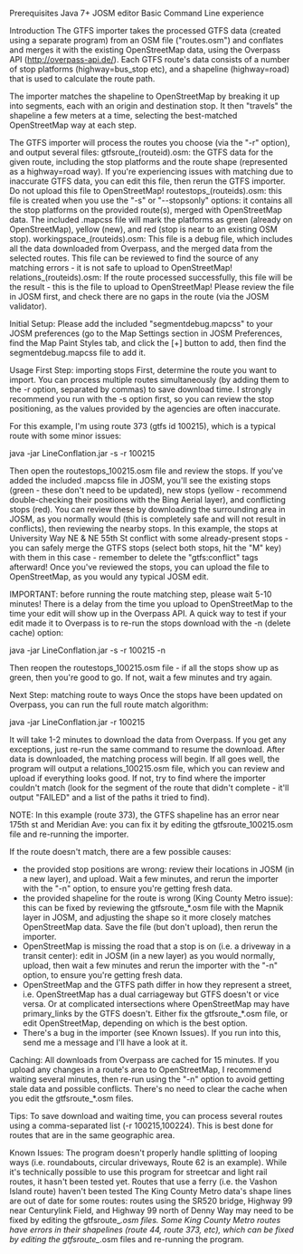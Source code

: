 Prerequisites
Java 7+
JOSM editor
Basic Command Line experience


Introduction
The GTFS importer takes the processed GTFS data (created using a separate program) from an OSM file ("routes.osm") and conflates and merges it with the existing OpenStreetMap data, using the Overpass API (http://overpass-api.de/).  Each GTFS route's data consists of a number of stop platforms (highway=bus_stop etc), and a shapeline (highway=road) that is used to calculate the route path.

The importer matches the shapeline to OpenStreetMap by breaking it up into segments, each with an origin and destination stop.  It then "travels" the shapeline a few meters at a time, selecting the best-matched OpenStreetMap way at each step.


The GTFS importer will process the routes you choose (via the "-r" option), and output several files:
gtfsroute_(routeid).osm: the GTFS data for the given route, including the stop platforms and the route shape (represented as a highway=road way).  If you're experiencing issues with matching due to inaccurate GTFS data, you can edit this file, then rerun the GTFS importer.  Do not upload this file to OpenStreetMap!
routestops_(routeids).osm: this file is created when you use the "-s" or "--stopsonly" options: it contains all the stop platforms on the provided route(s), merged with OpenStreetMap data.  The included .mapcss file will mark the platforms as green (already on OpenStreetMap), yellow (new), and red (stop is near to an existing OSM stop).
workingspace_(routeids).osm: This file is a debug file, which includes all the data downloaded from Overpass, and the merged data from the selected routes.  This file can be reviewed to find the source of any matching errors - it is not safe to upload to OpenStreetMap!
relations_(routeids).osm: If the route processed successfully, this file will be the result - this is the file to upload to OpenStreetMap!  Please review the file in JOSM first, and check there are no gaps in the route (via the JOSM validator).

Initial Setup:
Please add the included "segmentdebug.mapcss" to your JOSM preferences (go to the Map Settings section in JOSM Preferences, find the Map Paint Styles tab, and click the [+] button to add, then find the segmentdebug.mapcss file to add it.

Usage
First Step: importing stops
First, determine the route you want to import.  You can process multiple routes simultaneously (by adding them to the -r option, separated by commas) to save download time.  I strongly recommend you run with the -s option first, so you can review the stop positioning, as the values provided by the agencies are often inaccurate.

For this example, I'm using route 373 (gtfs id 100215), which is a typical route with some minor issues:

java -jar LineConflation.jar -s -r 100215

Then open the routestops_100215.osm file and review the stops.  If you've added the included .mapcss file in JOSM, you'll see the existing stops (green - these don't need to be updated), new stops (yellow - recommend double-checking their positions with the Bing Aerial layer), and conflicting stops (red).  You can review these by downloading the surrounding area in JOSM, as you normally would (this is completely safe and will not result in conflicts), then reviewing the nearby stops.  In this example, the stops at University Way NE & NE 55th St conflict with some already-present stops - you can safely merge the GTFS stops (select both stops, hit the "M" key) with them in this case - remember to delete the "gtfs:conflict" tags afterward!  Once you've reviewed the stops, you can upload the file to OpenStreetMap, as you would any typical JOSM edit.

IMPORTANT: before running the route matching step, please wait 5-10 minutes!  There is a delay from the time you upload to OpenStreetMap to the time your edit will show up in the Overpass API.  A quick way to test if your edit made it to Overpass is to re-run the stops download with the -n (delete cache) option:

java -jar LineConflation.jar -s -r 100215 -n

Then reopen the routestops_100215.osm file - if all the stops show up as green, then you're good to go.  If not, wait a few minutes and try again.


Next Step: matching route to ways
Once the stops have been updated on Overpass, you can run the full route match algorithm:

java -jar LineConflation.jar -r 100215

It will take 1-2 minutes to download the data from Overpass.  If you get any exceptions, just re-run the same command to resume the download.  After data is downloaded, the matching process will begin.  If all goes well, the program will output a relations_100215.osm file, which you can review and upload if everything looks good.  If not, try to find where the importer couldn't match (look for the segment of the route that didn't complete - it'll output "FAILED" and a list of the paths it tried to find).

NOTE: In this example (route 373), the GTFS shapeline has an error near 175th st and Meridian Ave: you can fix it by editing the gtfsroute_100215.osm file and re-running the importer.

If the route doesn't match, there are a few possible causes:
- the provided stop positions are wrong: review their locations in JOSM (in a new layer), and upload.  Wait a few minutes, and rerun the importer with the "-n" option, to ensure you're getting fresh data.
- the provided shapeline for the route is wrong (King County Metro issue): this can be fixed by reviewing the gtfsroute_*.osm file with the Mapnik layer in JOSM, and adjusting the shape so it more closely matches OpenStreetMap data.  Save the file (but don't upload), then rerun the importer.
- OpenStreetMap is missing the road that a stop is on (i.e. a driveway in a transit center): edit in JOSM (in a new layer) as you would normally, upload, then wait a few minutes and rerun the importer with the "-n" option, to ensure you're getting fresh data.
- OpenStreetMap and the GTFS path differ in how they represent a street, i.e. OpenStreetMap has a dual carriageway but GTFS doesn't or vice versa.  Or at complicated intersections where OpenStreetMap may have primary_links by the GTFS doesn't.  Either fix the gtfsroute_*.osm file, or edit OpenStreetMap, depending on which is the best option.
- There's a bug in the importer (see Known Issues).  If you run into this, send me a message and I'll have a look at it.

Caching:
All downloads from Overpass are cached for 15 minutes.  If you upload any changes in a route's area to OpenStreetMap, I recommend waiting several minutes, then re-run using the "-n" option to avoid getting stale data and possible conflicts.  There's no need to clear the cache when you edit the gtfsroute_*.osm files.

Tips:
To save download and waiting time, you can process several routes using a comma-separated list (-r 100215,100224).  This is best done for routes that are in the same geographic area.

Known Issues:
The program doesn't properly handle splitting of looping ways (i.e. roundabouts, circular driveways, Route 62 is an example).
While it's technically possible to use this program for streetcar and light rail routes, it hasn't been tested yet.
Routes that use a ferry (i.e. the Vashon Island route) haven't been tested
The King County Metro data's shape lines are out of date for some routes: routes using the SR520 bridge, Highway 99 near Centurylink Field, and Highway 99 north of Denny Way may need to be fixed by editing the gtfsroute_*.osm files.
Some King County Metro routes have errors in their shapelines (route 44, route 373, etc), which can be fixed by editing the gtfsroute_*.osm files and re-running the program.



